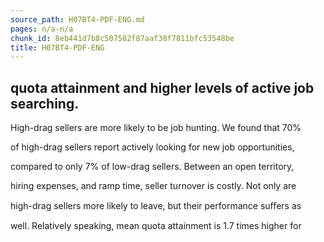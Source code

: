 ```yaml
---
source_path: H07BT4-PDF-ENG.md
pages: n/a-n/a
chunk_id: 8eb441d7b8c507582f87aaf38f7811bfc53548be
title: H07BT4-PDF-ENG
---
```

## quota attainment and higher levels of active job searching.

High-drag sellers are more likely to be job hunting. We found that 70%

of high-drag sellers report actively looking for new job opportunities,

compared to only 7% of low-drag sellers. Between an open territory,

hiring expenses, and ramp time, seller turnover is costly. Not only are

high-drag sellers more likely to leave, but their performance suﬀers as

well. Relatively speaking, mean quota attainment is 1.7 times higher for
